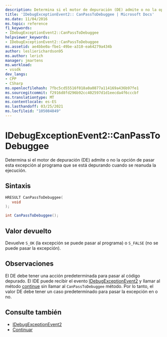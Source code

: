 ```yaml
---
description: Determina si el motor de depuración (DE) admite o no la opción de pasar esta excepción al programa que se está depurando cuando se reanuda la ejecución.
title: 'IDebugExceptionEvent2:: CanPassToDebuggee | Microsoft Docs'
ms.date: 11/04/2016
ms.topic: reference
f1_keywords:
- IDebugExceptionEvent2::CanPassToDebuggee
helpviewer_keywords:
- IDebugExceptionEvent2::CanPassToDebuggee
ms.assetid: ae4bbe0a-fbe1-49be-a310-ea64279a434b
author: leslierichardson95
ms.author: lerich
manager: jmartens
ms.workload:
- vssdk
dev_langs:
- CPP
- CSharp
ms.openlocfilehash: 7fbc5cd55516f018a0a0877a114169a436b97fe1
ms.sourcegitcommit: f2916d8fd296b92cc402597d1d1eecda4f6cccbf
ms.translationtype: MT
ms.contentlocale: es-ES
ms.lasthandoff: 03/25/2021
ms.locfileid: "105084849"
---
```

# <a name="idebugexceptionevent2canpasstodebuggee"></a>IDebugExceptionEvent2::CanPassToDebuggee
Determina si el motor de depuración (DE) admite o no la opción de pasar esta excepción al programa que se está depurando cuando se reanuda la ejecución.

## <a name="syntax"></a>Sintaxis

```cpp
HRESULT CanPassToDebuggee(
   void
);
```

```csharp
int CanPassToDebuggee();
```

## <a name="return-value"></a>Valor devuelto
 Devuelve `S_OK` (la excepción se puede pasar al programa) o `S_FALSE` (no se puede pasar la excepción).

## <a name="remarks"></a>Observaciones
 El DE debe tener una acción predeterminada para pasar al código depurado. El IDE puede recibir el evento [IDebugExceptionEvent2](../../../extensibility/debugger/reference/idebugexceptionevent2.md) y llamar al método [continue](../../../extensibility/debugger/reference/idebugprocess3-continue.md) sin llamar al `CanPassToDebuggee` método. Por lo tanto, el valor DE debe tener un caso predeterminado para pasar la excepción en o no.

## <a name="see-also"></a>Consulte también
- [IDebugExceptionEvent2](../../../extensibility/debugger/reference/idebugexceptionevent2.md)
- [Continuar](../../../extensibility/debugger/reference/idebugprocess3-continue.md)
